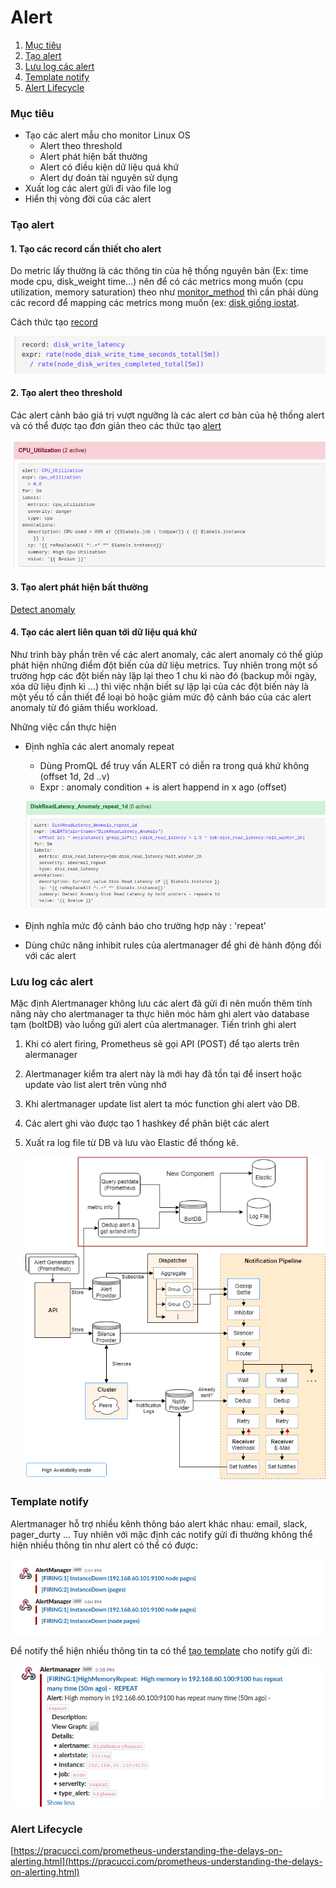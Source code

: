 # Alert

1. [Mục tiêu](#mục-tiêu)
2. [Tạo alert](#tạo-alert)
3. [Lưu log các alert](#tạo-log-các-alert)
4. [Template notify](./template-notify)
5. [Alert Lifecycle](#alert-lifecycle)



### Mục tiêu

- Tạo các alert mẫu cho monitor Linux OS
  - Alert theo threshold
  - Alert phát hiện bất thường
  - Alert có điều kiện dữ liệu quá khứ
  - Alert dự đoán tài nguyên sử dụng 
- Xuất log các alert gửi đi vào file log 
- Hiển thị vòng đời của các alert 

### Tạo alert

#### 1. Tạo các record cần thiết cho alert

Do metric lấy thường là các thông tin của hệ thống nguyên bản (Ex: time mode cpu, disk_weight time...) nên để có các metrics mong muốn (cpu utilization, memory saturation) theo như [monitor_method](./linux/README.md) thì cần phải dùng các record để mapping các metrics mong muốn (ex: [disk giống iostat](<https://www.robustperception.io/mapping-iostat-to-the-node-exporters-node_disk_-metrics>). 

Cách thức tạo [record](<https://prometheus.io/docs/practices/rules/>)

![record](record_alert.png)



#### 2. Tạo alert theo threshold

Các alert cảnh báo giá trị vượt ngưỡng là các alert cơ bản của hệ thống alert và có thể được tạo đơn giản theo các thức tạo [alert](<https://prometheus.io/docs/prometheus/latest/configuration/alerting_rules/>)



![image](alert.png)



#### 3. Tạo alert phát hiện bất thường

[Detect anomaly ](./detect_anomaly.md)

#### 4. Tạo các alert liên quan tới dữ liệu quá khứ

Như trình bày phần trên về các alert anomaly, các alert anomaly có thể giúp phát hiện những điểm đột biến của dữ liệu metrics. Tuy nhiên trong một số trường hợp các đột biến này lặp lại theo 1 chu kì nào đó (backup mỗi ngày, xóa dữ liệu định kì ...) thì việc nhận biết sự lặp lại của các đột biến này là một yếu tố cần thiết để loại bỏ hoặc giảm mức độ cảnh báo của các alert anomaly từ đó giảm thiểu workload. 

Những việc cần thực hiện

- Định nghĩa các alert anomaly repeat

  - Dùng PromQL để truy vấn ALERT có diễn ra trong quá khứ không (offset 1d, 2d ..v) 
  - Expr : anomaly condition + is alert happend in x ago (offset) 

  ![repeat](repeat.png)

- Định nghĩa mức độ cảnh báo cho trường hợp này : 'repeat'

- Dùng chức năng inhibit rules của alertmanager để ghi đè hành động đối với các alert  

  

### Lưu log các alert 

Mặc định Alertmanager không lưu các alert đã gửi đi nên muốn thêm tính năng này cho alertmanager ta thực hiên móc hàm ghi alert vào database tạm (boltDB) vào luồng gửi alert của alertmanager. Tiến trình ghi alert 

1. Khi có alert firing, Prometheus sẽ gọi API (POST) để tạo alerts trên alermanager

2. Alertmanager kiểm tra alert này là mới hay đã tồn tại để insert hoặc update vào list alert trên vùng nhớ 

3. Khi alertmanager update list alert ta móc function ghi alert vào DB. 

4. Các alert ghi vào được tạo 1 hashkey để phân biệt các alert 

5. Xuất ra log file từ DB và lưu vào Elastic để thống kê. 

   ![img](new_aler_sys.png)





### Template notify 

Alertmanager hỗ trợ nhiều kênh thông báo alert khác nhau: email, slack, pager_durty ... Tuy nhiên với mặc định các notify gửi đi thường không thể hiện nhiều thông tin như alert có thể có được: 

![image](normal_notify.png)

Để notify thể hiện nhiều thông tin ta có thể [tạo template](<https://harthoover.com/pretty-alertmanager-alerts-in-slack/>) cho notify gửi đi:

![image](./better_alert.png)



### Alert Lifecycle

[https://pracucci.com/prometheus-understanding-the-delays-on-alerting.html](https://pracucci.com/prometheus-understanding-the-delays-on-alerting.html)